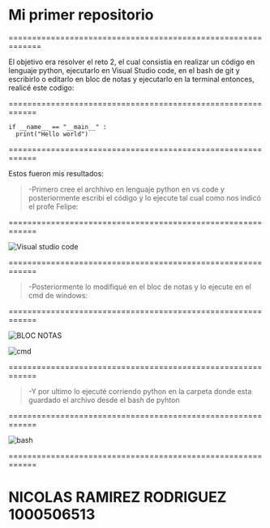 # Mi primer repositorio

=============================================================

El objetivo era resolver el reto 2, el cual consistia en
realizar un código en lenguaje python, ejecutarlo en
Visual Studio code, en el bash de git y escribirlo
o editarlo en bloc de notas y ejecutarlo en la terminal
entonces, realicé este codigo: 

============================================================

```
if __name__ == "__main__" :
  print("Hello world")
```

============================================================
  
  Estos fueron mis resultados: 

>-Primero cree el archhivo en lenguaje python en vs code y
>posteriormente escribi el código y lo ejecute tal cual como nos indicó el profe Felipe:

============================================================

![Visual studio code](https://github.com/user-attachments/assets/f1192458-dc56-4e1e-821b-b1857a1c945c)

============================================================

>-Posteriormente lo modifiqué en el bloc de notas y lo ejecute en el cmd de windows:

============================================================

![BLOC NOTAS](https://github.com/user-attachments/assets/247b9587-38cd-4f4d-bed5-bd6ed13238a8)

![cmd](https://github.com/user-attachments/assets/ccbb2232-7304-4665-b47f-056d3e7b0508)

============================================================

>-Y por ultimo lo ejecuté corriendo python en la carpeta donde esta guardado el archivo desde
>el bash de pyhton

============================================================

![bash](https://github.com/user-attachments/assets/2204827e-9613-41f1-9104-ed5d7c8712b2)

============================================================

# NICOLAS RAMIREZ RODRIGUEZ 1000506513
